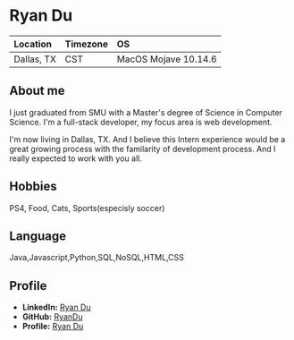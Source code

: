 # Ryan Du

Location | Timezone | OS
:--- | :--- | :---
Dallas, TX | CST | MacOS Mojave 10.14.6|

## About me
I just graduated from SMU with a Master's degree of Science in Computer Science. I'm a full-stack developer, my focus area is web development. 

I'm now living in Dallas, TX. And I believe this Intern experience would be a great growing process with the familarity of development process. And I really expected to work with you all.

## Hobbies
PS4, Food, Cats, Sports(especisly soccer)

## Language
Java,Javascript,Python,SQL,NoSQL,HTML,CSS

## Profile
* __LinkedIn:__ [Ryan Du](https://www.linkedin.com/in/liyuan-du/)
* __GitHub:__ [RyanDu](https://github.com/RyanDu)
* __Profile:__ [Ryan Du](https://ryandu.github.io/)
